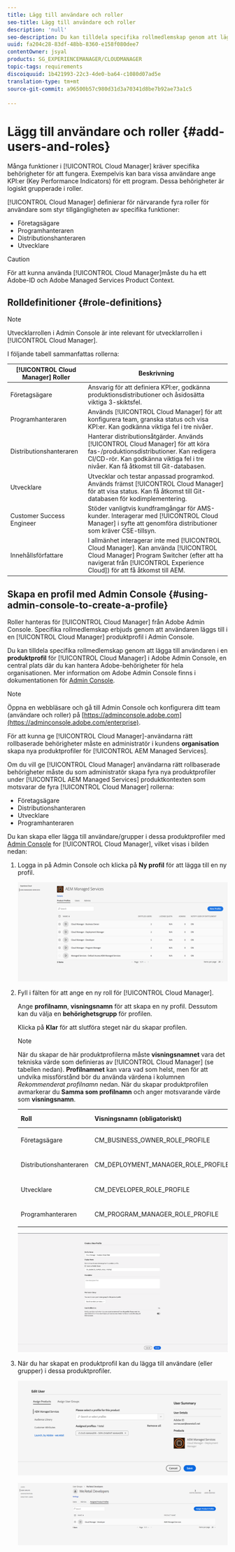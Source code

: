 ```yaml
---
title: Lägg till användare och roller
seo-title: Lägg till användare och roller
description: 'null'
seo-description: Du kan tilldela specifika rollmedlemskap genom att lägga till användaren i en Cloud Manager-produktprofil på Admin Console. Följ det här avsnittet om du vill veta mer.
uuid: fa204c28-83df-48bb-8360-e158f080dee7
contentOwner: jsyal
products: SG_EXPERIENCEMANAGER/CLOUDMANAGER
topic-tags: requirements
discoiquuid: 1b421993-22c3-4de0-ba64-c1080d07ad5e
translation-type: tm+mt
source-git-commit: a96500b57c980d31d3a70341d8be7b92ae73a1c5

---
```



# Lägg till användare och roller {#add-users-and-roles}

Många funktioner i [!UICONTROL Cloud Manager] kräver specifika behörigheter för att fungera. Exempelvis kan bara vissa användare ange KPI:er (Key Performance Indicators) för ett program. Dessa behörigheter är logiskt grupperade i roller.

[!UICONTROL Cloud Manager] definierar för närvarande fyra roller för användare som styr tillgängligheten av specifika funktioner:

* Företagsägare
* Programhanteraren
* Distributionshanteraren
* Utvecklare

>[!CAUTION]
>
>För att kunna använda [!UICONTROL Cloud Manager]måste du ha ett Adobe-ID och Adobe Managed Services Product Context.

## Rolldefinitioner {#role-definitions}

>[!NOTE]
>
>Utvecklarrollen i Admin Console är inte relevant för utvecklarrollen i [!UICONTROL Cloud Manager].

I följande tabell sammanfattas rollerna:

| [!UICONTROL Cloud Manager] Roller | Beskrivning |
|--- |--- |
| Företagsägare | Ansvarig för att definiera KPI:er, godkänna produktionsdistributioner och åsidosätta viktiga 3-skiktsfel. |
| Programhanteraren | Används [!UICONTROL Cloud Manager] för att konfigurera team, granska status och visa KPI:er. Kan godkänna viktiga fel i tre nivåer. |
| Distributionshanteraren | Hanterar distributionsåtgärder. Används [!UICONTROL Cloud Manager] för att köra fas-/produktionsdistributioner. Kan redigera CI/CD-rör. Kan godkänna viktiga fel i tre nivåer. Kan få åtkomst till Git-databasen. |
| Utvecklare | Utvecklar och testar anpassad programkod. Används främst [!UICONTROL Cloud Manager] för att visa status. Kan få åtkomst till Git-databasen för kodimplementering. |
| Customer Success Engineer | Stöder vanligtvis kundframgångar för AMS-kunder. Interagerar med [!UICONTROL Cloud Manager] i syfte att genomföra distributioner som kräver CSE-tillsyn. |
| Innehållsförfattare | I allmänhet interagerar inte med [!UICONTROL Cloud Manager]. Kan använda [!UICONTROL Cloud Manager] Program Switcher (efter att ha navigerat från [!UICONTROL Experience Cloud]) för att få åtkomst till AEM. |

## Skapa en profil med Admin Console {#using-admin-console-to-create-a-profile}

Roller hanteras för [!UICONTROL Cloud Manager] från Adobe Admin Console. Specifika rollmedlemskap erbjuds genom att användaren läggs till i en [!UICONTROL Cloud Manager] produktprofil i Admin Console.

Du kan tilldela specifika rollmedlemskap genom att lägga till användaren i en **produktprofil** för [!UICONTROL Cloud Manager] i Adobe Admin Console, en central plats där du kan hantera Adobe-behörigheter för hela organisationen. Mer information om Adobe Admin Console finns i dokumentationen för [Admin Console](https://helpx.adobe.com/enterprise/using/admin-console.html).

>[!NOTE]
>
>Öppna en webbläsare och gå till Admin Console och konfigurera ditt team (användare och roller) på [https://adminconsole.adobe.com](https://adminconsole.adobe.com/enterprise).

För att kunna ge [!UICONTROL Cloud Manager]-användarna rätt rollbaserade behörigheter måste en administratör i kundens **organisation** skapa nya produktprofiler för [!UICONTROL AEM Managed Services].

Om du vill ge [!UICONTROL Cloud Manager] användarna rätt rollbaserade behörigheter måste du som administratör skapa fyra nya produktprofiler under [!UICONTROL AEM Managed Services] produktkontexten som motsvarar de fyra [!UICONTROL Cloud Manager] rollerna:

* Företagsägare
* Distributionshanteraren
* Utvecklare
* Programhanteraren

Du kan skapa eller lägga till användare/grupper i dessa produktprofiler med [Admin Console](https://adminconsole.adobe.com/) for [!UICONTROL Cloud Manager], vilket visas i bilden nedan:

1. Logga in på Admin Console och klicka på **Ny profil** för att lägga till en ny profil.

   ![](assets/admin_console_roles-1.png)

1. Fyll i fälten för att ange en ny roll för [!UICONTROL Cloud Manager].

   Ange **profilnamn**, **visningsnamn** för att skapa en ny profil. Dessutom kan du välja en **behörighetsgrupp** för profilen.

   Klicka på **Klar** för att slutföra steget när du skapar profilen.

   >[!NOTE]
   >
   >När du skapar de här produktprofilerna måste **visningsnamnet** vara det tekniska värde som definieras av [!UICONTROL Cloud Manager] (se tabellen nedan). **Profilnamnet** kan vara vad som helst, men för att undvika missförstånd bör du använda värdena i kolumnen *Rekommenderat profilnamn* nedan. När du skapar produktprofilen avmarkerar du **Samma som profilnamn** och anger motsvarande värde som **visningsnamn**.

   | **Roll** | **Visningsnamn (obligatoriskt)** | **Rekommenderat profilnamn** |
   |---|---|---|
   | Företagsägare | CM_BUSINESS_OWNER_ROLE_PROFILE | [!UICONTROL Cloud Manager] - Roll för företagsägare |
   | Distributionshanteraren | CM_DEPLOYMENT_MANAGER_ROLE_PROFILE | [!UICONTROL Cloud Manager] - Distributionshanterarroll |
   | Utvecklare | CM_DEVELOPER_ROLE_PROFILE | [!UICONTROL Cloud Manager] - Utvecklarroll |
   | Programhanteraren | CM_PROGRAM_MANAGER_ROLE_PROFILE | [!UICONTROL Cloud Manager] - Programhanterarroll |

   ![](assets/screen_shot_2018-05-04at171819.png)

1. När du har skapat en produktprofil kan du lägga till användare (eller grupper) i dessa produktprofiler.

   ![](assets/image2018-4-9_15-19-26.png)

   ![](assets/image2018-4-9_15-16-47.png)

